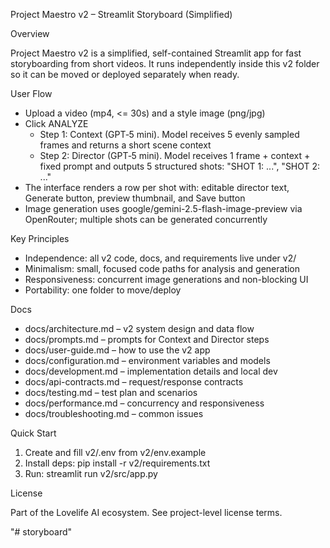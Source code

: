 Project Maestro v2 – Streamlit Storyboard (Simplified)

Overview

Project Maestro v2 is a simplified, self-contained Streamlit app for fast storyboarding from short videos. It runs independently inside this v2 folder so it can be moved or deployed separately when ready.

User Flow

- Upload a video (mp4, <= 30s) and a style image (png/jpg)
- Click ANALYZE
  - Step 1: Context (GPT‑5 mini). Model receives 5 evenly sampled frames and returns a short scene context
  - Step 2: Director (GPT‑5 mini). Model receives 1 frame + context + fixed prompt and outputs 5 structured shots: "SHOT 1: ...", "SHOT 2: ..."
- The interface renders a row per shot with: editable director text, Generate button, preview thumbnail, and Save button
- Image generation uses google/gemini-2.5-flash-image-preview via OpenRouter; multiple shots can be generated concurrently

Key Principles

- Independence: all v2 code, docs, and requirements live under v2/
- Minimalism: small, focused code paths for analysis and generation
- Responsiveness: concurrent image generations and non-blocking UI
- Portability: one folder to move/deploy

Docs

- docs/architecture.md – v2 system design and data flow
- docs/prompts.md – prompts for Context and Director steps
- docs/user-guide.md – how to use the v2 app
- docs/configuration.md – environment variables and models
- docs/development.md – implementation details and local dev
- docs/api-contracts.md – request/response contracts
- docs/testing.md – test plan and scenarios
- docs/performance.md – concurrency and responsiveness
- docs/troubleshooting.md – common issues

Quick Start

1) Create and fill v2/.env from v2/env.example
2) Install deps: pip install -r v2/requirements.txt
3) Run: streamlit run v2/src/app.py

License

Part of the Lovelife AI ecosystem. See project-level license terms.


"# storyboard" 
